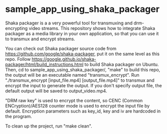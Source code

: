 # sample_app_using_shaka_packager
Shaka packager is a a very powerful tool for transmuxing and drm-encrypting video streams. This repository shows how to integrate Shaka packager as a media library in your own application, so that you can use it to transmux and encrypt streams.

You can check out Shaka packager source code from https://github.com/google/shaka-packager, put it on the same level as this repo. Follow https://google.github.io/shaka-packager/html/build_instructions.html to build Shaka packager on Ubuntu. Then, cd to sample_app_using_shaka_packager/, "make" to build this repo, the output will be an executable named "transmux_encrypt". Run "./transmux_encrypt [input_file.mp4] [output_file.mp4]" to transmux and encrypt the input to generate the output. If you don't specify output file, the default output will be saved to output_video.mp4. 

"DRM raw key" is used to encrypt the content, so CENC (Common ENCryption)/AES128 counter mode is used to encrypt the input file by default. Encryption parameters such as key_id, key and iv are hardcoded in the program. 

To clean up the project, run "make clean".

